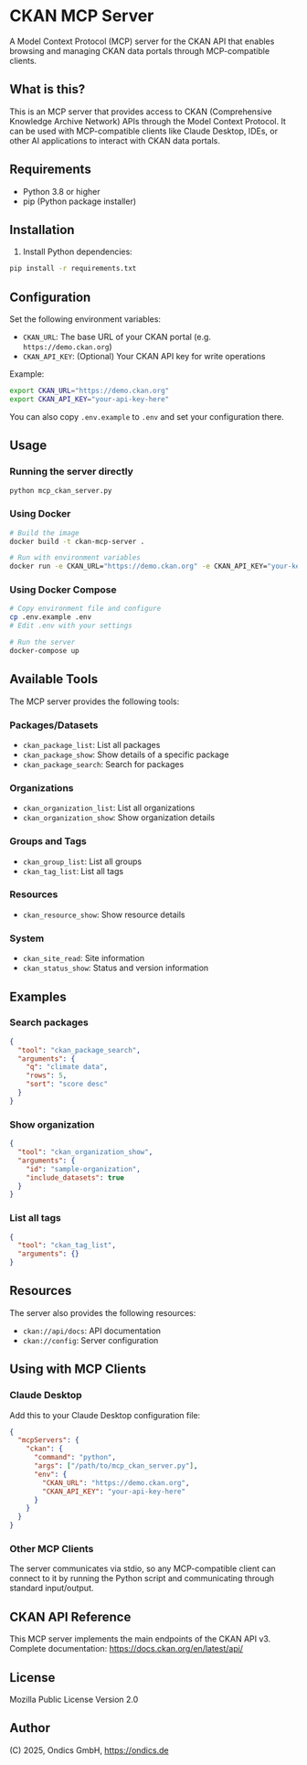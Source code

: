 
# CKAN MCP Server

A Model Context Protocol (MCP) server for the CKAN API that enables browsing and managing CKAN data portals through MCP-compatible clients.

## What is this?

This is an MCP server that provides access to CKAN (Comprehensive Knowledge Archive Network) APIs through the Model Context Protocol. It can be used with MCP-compatible clients like Claude Desktop, IDEs, or other AI applications to interact with CKAN data portals.

## Requirements

- Python 3.8 or higher
- pip (Python package installer)

## Installation

1. Install Python dependencies:
```bash
pip install -r requirements.txt
```

## Configuration

Set the following environment variables:

- `CKAN_URL`: The base URL of your CKAN portal (e.g. `https://demo.ckan.org`)
- `CKAN_API_KEY`: (Optional) Your CKAN API key for write operations

Example:
```bash
export CKAN_URL="https://demo.ckan.org"
export CKAN_API_KEY="your-api-key-here"
```

You can also copy `.env.example` to `.env` and set your configuration there.

## Usage

### Running the server directly
```bash
python mcp_ckan_server.py
```

### Using Docker
```bash
# Build the image
docker build -t ckan-mcp-server .

# Run with environment variables
docker run -e CKAN_URL="https://demo.ckan.org" -e CKAN_API_KEY="your-key" ckan-mcp-server
```

### Using Docker Compose
```bash
# Copy environment file and configure
cp .env.example .env
# Edit .env with your settings

# Run the server
docker-compose up
```

## Available Tools

The MCP server provides the following tools:

### Packages/Datasets
- `ckan_package_list`: List all packages
- `ckan_package_show`: Show details of a specific package
- `ckan_package_search`: Search for packages

### Organizations
- `ckan_organization_list`: List all organizations
- `ckan_organization_show`: Show organization details

### Groups and Tags
- `ckan_group_list`: List all groups
- `ckan_tag_list`: List all tags

### Resources
- `ckan_resource_show`: Show resource details

### System
- `ckan_site_read`: Site information
- `ckan_status_show`: Status and version information

## Examples

### Search packages
```json
{
  "tool": "ckan_package_search",
  "arguments": {
    "q": "climate data",
    "rows": 5,
    "sort": "score desc"
  }
}
```

### Show organization
```json
{
  "tool": "ckan_organization_show",
  "arguments": {
    "id": "sample-organization",
    "include_datasets": true
  }
}
```

### List all tags
```json
{
  "tool": "ckan_tag_list",
  "arguments": {}
}
```

## Resources

The server also provides the following resources:
- `ckan://api/docs`: API documentation
- `ckan://config`: Server configuration

## Using with MCP Clients

### Claude Desktop

Add this to your Claude Desktop configuration file:

```json
{
  "mcpServers": {
    "ckan": {
      "command": "python",
      "args": ["/path/to/mcp_ckan_server.py"],
      "env": {
        "CKAN_URL": "https://demo.ckan.org",
        "CKAN_API_KEY": "your-api-key-here"
      }
    }
  }
}
```

### Other MCP Clients

The server communicates via stdio, so any MCP-compatible client can connect to it by running the Python script and communicating through standard input/output.

## CKAN API Reference

This MCP server implements the main endpoints of the CKAN API v3. 
Complete documentation: https://docs.ckan.org/en/latest/api/

## License

Mozilla Public License Version 2.0

## Author

(C) 2025, Ondics GmbH, https://ondics.de
